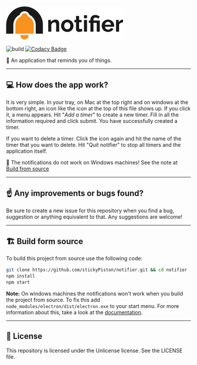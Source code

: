  <p align="left"><img src="assets/icons/horizontal.png" alt="notifier" height="90px"></p>
 
 ![build](https://img.shields.io/azure-devops/build/stickyPiston/27fa1423-88db-4996-afc5-05bf0041062b/1.svg)
 [![Codacy Badge](https://api.codacy.com/project/badge/Grade/b4e0f7b577f04f25a3bcce4dbfc7b176)](https://app.codacy.com/app/stickyPiston/notifier?utm_source=github.com&utm_medium=referral&utm_content=stickyPiston/notifier&utm_campaign=Badge_Grade_Dashboard)

🔔 An application that reminds you of things.

* * *

## 💻 How does the app work?
It is very simple. In your tray, on Mac at the top right and on windows at the bottom right, an icon like the icon at the top of this file shows up. If you click it, a menu appears. Hit "_Add a timer_" to create a new timer. Fill in all the information required and click submit. You have successfully created a timer.

If you want to delete a timer. Click the icon again and hit the name of the timer that you want to delete. Hit "Quit notifier" to stop all timers and the application itself.

🚨 The notifications do not work on Windows machines! See the note at [Build from source](#%EF%B8%8F-build-form-source)

* * *

## ☝️ Any improvements or bugs found?
Be sure to create a new issue for this repository when you find a bug, suggestion or anything equivalent to that. Any suggestions are welcome!

* * *

## 🏗️ Build form source
To build this project from source use the following code:
```bash
git clone https://github.com/stickyPiston/notifier.git && cd notifier
npm install
npm start
```

**Note:** On windows machines the notifications won't work when you build the project from source. To fix this add `node_modules/electron/dist/electron.exe` to your start menu. For more information about this, take a look at the [documentation](https://electronjs.org/docs/tutorial/notifications#windows).

* * *
## 📃 License
This repository is licensed under the Unlicense license. See the LICENSE file.
